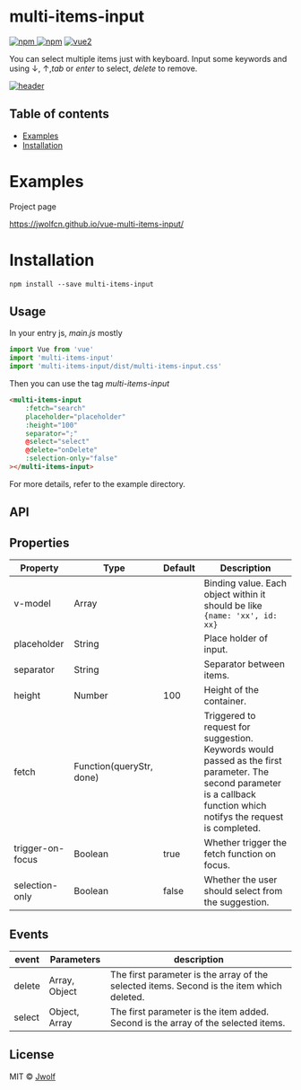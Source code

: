 # multi-items-input

[![npm](https://img.shields.io/npm/v/multi-items-input.svg) ![npm](https://img.shields.io/npm/dm/multi-items-input.svg)](https://www.npmjs.com/package/multi-items-input)
[![vue2](https://img.shields.io/badge/vue-2.x-brightgreen.svg)](https://vuejs.org/)

You can select multiple items just with keyboard. Input some keywords and using ↓, ↑,*tab* or *enter* to select, *delete* to remove. 

[![header](https://jwolf.cn/uploads/1259098224027897856.gif)](https://www.npmjs.com/package/multi-items-input)

## Table of contents

- [Examples](#examples)
- [Installation](#installation)

# Examples

Project page

https://jwolfcn.github.io/vue-multi-items-input/


# Installation

```
npm install --save multi-items-input
```

## Usage

In your entry js,  *main.js*  mostly
```javascript
import Vue from 'vue'
import 'multi-items-input'
import 'multi-items-input/dist/multi-items-input.css'
```

Then you can use the tag  *multi-items-input*

```html
<multi-items-input
    :fetch="search"
    placeholder="placeholder"
    :height="100"
    separator=";"
    @select="select"
    @delete="onDelete"
    :selection-only="false"
></multi-items-input>
```
For more details, refer to the example directory.
## API

## Properties
| Property | Type | Default | Description |
|----------|------|---------|-------------|
| v-model | Array |  | Binding value. Each object within it should be like `{name: 'xx', id: xx}` |
| placeholder | String |  | Place holder of input. |
| separator | String |  | Separator between items. |
| height | Number | 100 | Height of the container. |
| fetch | Function(queryStr, done) || Triggered to request for suggestion. Keywords would passed as the first parameter. The second parameter is a callback function which notifys the request is completed. |
|trigger-on-focus|Boolean| true| Whether trigger the  fetch function on focus.|
|selection-only|Boolean| false| Whether the user should select from the suggestion.|


## Events
| event | Parameters | description |
|-------|------|-------------|
| delete | Array, Object | The first parameter is the array of the selected items. Second is the item which deleted. |
| select | Object, Array | The first parameter is the item added. Second is the array of the selected items.  |

## License

MIT © [Jwolf](https://jwolf.cn)
